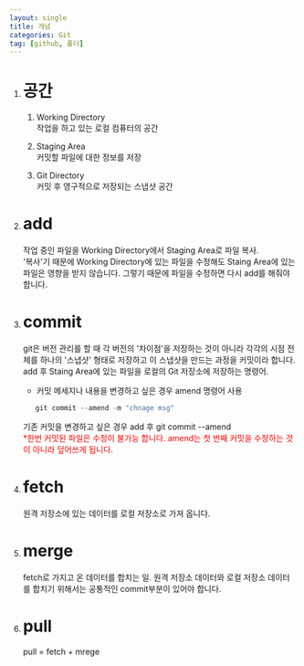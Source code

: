 ```yaml
---
layout: single
title: 개념
categories: Git
tag: [github, 폴더]
---
```


1. # 공간
   1. Working Directory   
      작업을 하고 있는 로컬 컴퓨터의 공간   

   1. Staging Area   
      커밋할 파일에 대한 정보를 저장   

   1. Git Directory   
      커밋 후 영구적으로 저장되는 스냅샷 공간

1. # add
   작업 중인 파일을 Working Directory에서 Staging Area로 파일 복사.   
   '복사'기 때문에 Working Directory에 있는 파일을 수정해도 Staing Area에 있는 파일은 영향을 받지 않습니다. 그렇기 때문에 파일을 수정하면 다시 add를 해줘야 합니다.

1. # commit
   git은 버전 관리를 할 때 각 버전의 '차이점'을 저장하는 것이 아니라 각각의 시점 전체를 하나의 '스냅샷' 형태로 저장하고 이 스냅샷을 만드는 과정을 커밋이라 합니다.   
   add 후 Staing Area에 있는 파일을 로컬의 Git 저장소에 저장하는 명령어.   

   - 커밋 메세지나 내용을 변경하고 싶은 경우 amend 명령어 사용   
   ```s
      git commit --amend -m "chnage msg"
   ```    
   기존 커밋을 변경하고 싶은 경우 add 후 git commit --amend   
   <span style="color:red">*한번 커밋된 파일은 수정이 불가능 합니다. amend는 첫 번째 커밋을 수정하는 것이 아니라 덮어쓰게 됩니다.</span>
   
1. # fetch
   원격 저장소에 있는 데이터를 로컬 저장소로 가져 옵니다.   

1. # merge
   fetch로 가지고 온 데이터를 합치는 일. 원격 저장소 데이터와 로컬 저장소 데이터를 합치기 위해서는 공통적인 commit부분이 있어야 합니다.   
   
1. # pull
   pull = fetch + mrege   
   